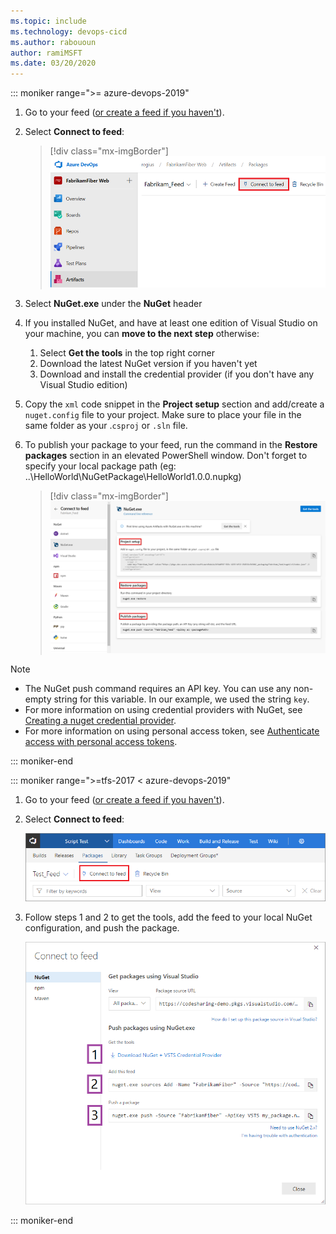 ```yaml
---
ms.topic: include
ms.technology: devops-cicd
ms.author: rabououn
author: ramiMSFT
ms.date: 03/20/2020
---
```


::: moniker range=">= azure-devops-2019"

1. Go to your feed ([or create a feed if you haven't](../../get-started-nuget.md#create-a-feed)). 

1. Select **Connect to feed**:

   > [!div class="mx-imgBorder"] 
   >![Connect to feed button on the upper right of the page](../../media/connect-to-feed-azure-devops-newnav.png)
   > 

1. Select **NuGet.exe** under the **NuGet** header

1. If you installed NuGet, and have at least one edition of Visual Studio on your machine, you can **move to the next step** otherwise: <p></p>

    1. Select **Get the tools** in the top right corner
    1. Download the latest NuGet version if you haven't yet
    1. Download and install the credential provider (if you don't have any Visual Studio edition)

1. Copy the `xml` code snippet in the **Project setup** section and add/create a `nuget.config` file to your project. Make sure to place your file in the same folder as your .`csproj` or `.sln` file.

1. To publish your package to your feed, run the command in the **Restore packages** section in an elevated PowerShell window. Don't forget to specify your local package path (eg: ..\HelloWorld\NuGetPackage\HelloWorld1.0.0.nupkg)

   > [!div class="mx-imgBorder"] 
   > ![NuGet publish instructions in the Connect to feed](../../media/nuget-azure-devops-newnav.png)
   > 

> [!NOTE]
>
> * The NuGet push command requires an API key. You can use any non-empty string for this variable. In our example, we used the string `key`.
> * For more information on using credential providers with NuGet, see [Creating a nuget credential provider](/nuget/reference/extensibility/nuget-exe-credential-providers#creating-a-nugetexe-credential-provider).
> * For more information on using personal access token, see [Authenticate access with personal access tokens](../../../organizations/accounts/use-personal-access-tokens-to-authenticate.md).

::: moniker-end

::: moniker range=">=tfs-2017 < azure-devops-2019"

1. Go to your feed ([or create a feed if you haven't](../../feeds/create-feed.md)). 

2. Select **Connect to feed**:

   ![Connect to feed button on the upper right of the page](../../media/connect-to-feed.png)


3. Follow steps 1 and 2 to get the tools, add the feed to your local NuGet configuration, and push the package.

   ![NuGet publish instructions in the Connect to feed dialog](../../media/nugeturl.png)

::: moniker-end
